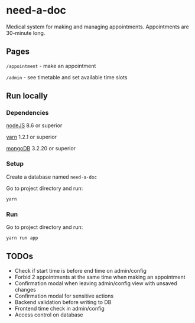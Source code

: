 need-a-doc
==========

Medical system for making and managing appointments. Appointments are 30-minute long.

Pages
-----

`/appointment` - make an appointment

`/admin` - see timetable and set available time slots

Run locally
-----------

### Dependencies

[nodeJS](https://nodejs.org/) 8.6 or superior

[yarn](https://yarnpkg.com/) 1.2.1 or superior

[mongoDB](https://www.mongodb.com/) 3.2.20 or superior

### Setup

Create a database named `need-a-doc`

Go to project directory and run:

```bash
yarn
```

### Run

Go to project directory and run:

```bash
yarn run app
```

TODOs
-----

- Check if start time is before end time on admin/config
- Forbid 2 appointments at the same time when making an appointment
- Confirmation modal when leaving admin/config view with unsaved changes
- Confirmation modal for sensitive actions
- Backend validation before writing to DB
- Frontend time check in admin/config
- Access control on database
